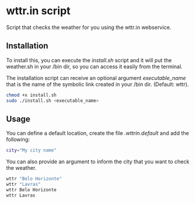 # wttr.in script
Script that checks the weather for you using the wttr.in webservice.

## Installation
To install this, you can execute the *install.sh* script and it will put the weather.sh in your /bin dir, so you can access it easily from the terminal.

The installation script can receive an optional argument *executable_name* that is the name of the symbolic link created in your /bin dir. (Default: wttr).
```bash
chmod +x install.sh
sudo ./install.sh <executable_name>
```

## Usage
You can define a default location, create the file *.wttrin.default* and add the following:
```bash
city="My city name"
```

You can also provide an argument to inform the city that you want to check the weather.
```bash
wttr "Belo Horizonte"
wttr "Lavras"
wttr Belo Horizonte
wttr Lavras
```
